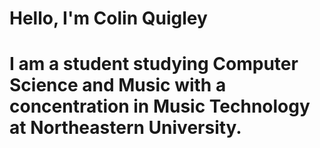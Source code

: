 # Hello, I'm Colin Quigley

# I am a student studying Computer Science and Music with a concentration in Music Technology at Northeastern University.